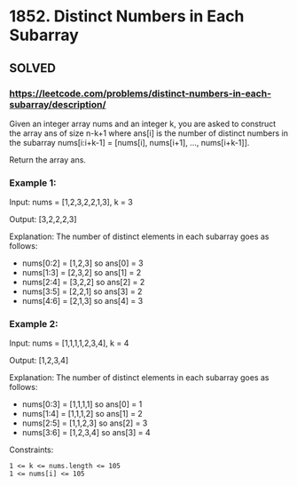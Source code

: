 # 1852. Distinct Numbers in Each Subarray

## SOLVED
### https://leetcode.com/problems/distinct-numbers-in-each-subarray/description/

Given an integer array nums and an integer k, you are asked to construct the array ans of size n-k+1 where ans[i] is the number of distinct numbers in the subarray nums[i:i+k-1] = [nums[i], nums[i+1], ..., nums[i+k-1]].

Return the array ans.



### Example 1:

Input: nums = [1,2,3,2,2,1,3], k = 3

Output: [3,2,2,2,3]

Explanation: The number of distinct elements in each subarray goes as follows:
- nums[0:2] = [1,2,3] so ans[0] = 3
- nums[1:3] = [2,3,2] so ans[1] = 2
- nums[2:4] = [3,2,2] so ans[2] = 2
- nums[3:5] = [2,2,1] so ans[3] = 2
- nums[4:6] = [2,1,3] so ans[4] = 3

### Example 2:

Input: nums = [1,1,1,1,2,3,4], k = 4

Output: [1,2,3,4]

Explanation: The number of distinct elements in each subarray goes as follows:
- nums[0:3] = [1,1,1,1] so ans[0] = 1
- nums[1:4] = [1,1,1,2] so ans[1] = 2
- nums[2:5] = [1,1,2,3] so ans[2] = 3
- nums[3:6] = [1,2,3,4] so ans[3] = 4



Constraints:

    1 <= k <= nums.length <= 105
    1 <= nums[i] <= 105
